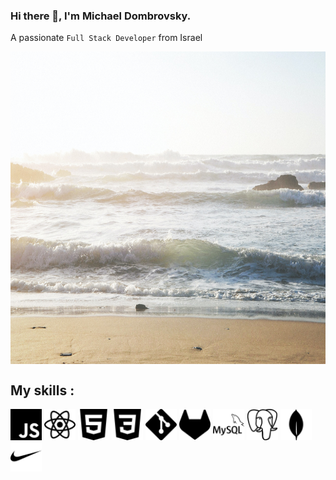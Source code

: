 ### Hi there 👋, I'm Michael Dombrovsky.
A passionate `Full Stack Developer` from Israel 

<a href="/beach.png" target="blank">
<img align="center" src="/beach.jpg" height="500" />
</a><br/>

## My skills : 
<span>
  <img align="center" src="javascript.svg" height="50" />
  <img align="center" src="react.svg" height="50" />
  <img align="center" src="html5.svg" height="50" />
  <img align="center" src="css3.svg" height="50" />
  <img align="center" src="git.svg" height="50" />
  <img align="center" src="gitlab.svg" height="50" />
  <img align="center" src="mysql.svg" height="50" />
  <img align="center" src="postgresql.svg" height="50" />
  <img align="center" src="mongodb.svg" height="50" />
  <img align="center" src="nike.svg" height="50" />
</span>

<!--
**mikeDombrovsky/mikeDombrovsky** is a ✨ _special_ ✨ repository because its `README.md` (this file) appears on your GitHub profile.

Here are some ideas to get you started:

- 🔭 I’m currently working on ...
- 🌱 I’m currently learning ...
- 👯 I’m looking to collaborate on ...
- 🤔 I’m looking for help with ...
- 💬 Ask me about ...
- 📫 How to reach me: ...
- 😄 Pronouns: ...
- ⚡ Fun fact: ...
-->
